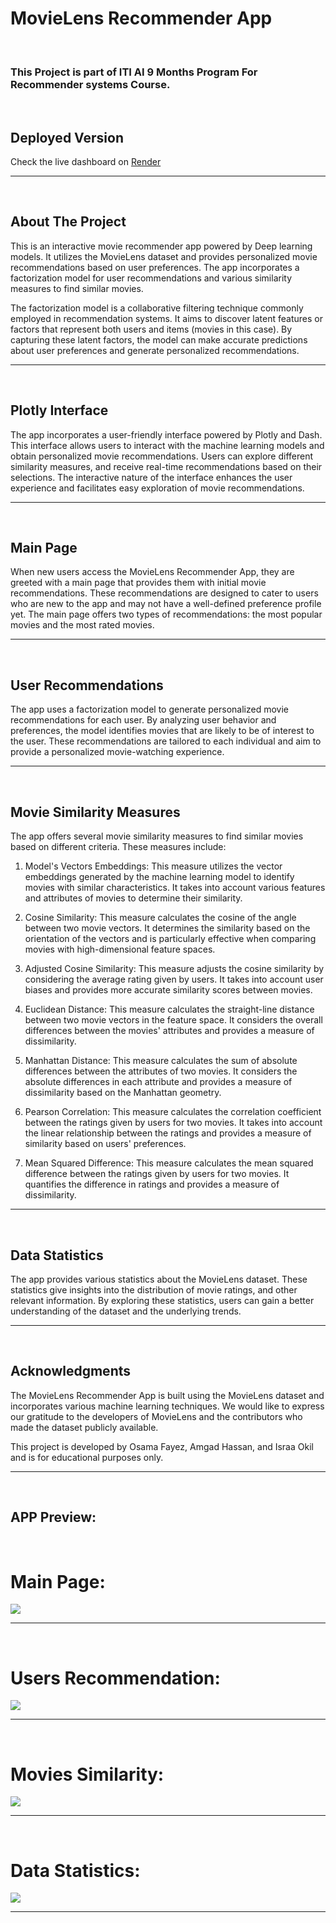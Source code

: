 # MovieLens Recommender App

<Br>

### This Project is part of ITI AI 9 Months Program For Recommender systems Course.

<Br>

## Deployed Version
Check the live dashboard on [Render](https://movielens-recommender-system.onrender.com/)

---
<Br>

## About The Project
This is an interactive movie recommender app powered by Deep learning models. It utilizes the MovieLens dataset and provides personalized movie recommendations based on user preferences. The app incorporates a factorization model for user recommendations and various similarity measures to find similar movies.

The factorization model is a collaborative filtering technique commonly employed in recommendation systems. It aims to discover latent features or factors that represent both users and items (movies in this case). By capturing these latent factors, the model can make accurate predictions about user preferences and generate personalized 
recommendations.


---
<Br>

## Plotly Interface

The app incorporates a user-friendly interface powered by Plotly and Dash. This interface allows users to interact with the machine learning models and obtain personalized movie recommendations. Users can explore different similarity measures, and receive real-time recommendations based on their selections. The interactive nature of the interface enhances the user experience and facilitates easy exploration of movie recommendations.

---
<Br>

## Main Page

When new users access the MovieLens Recommender App, they are greeted with a main page that provides them with initial movie recommendations. These recommendations are designed to cater to users who are new to the app and may not have a well-defined preference profile yet. The main page offers two types of recommendations: the most popular movies and the most rated movies.

---
<Br>

## User Recommendations

The app uses a factorization model to generate personalized movie recommendations for each user. By analyzing user behavior and preferences, the model identifies movies that are likely to be of interest to the user. These recommendations are tailored to each individual and aim to provide a personalized movie-watching experience.

---
<Br>

## Movie Similarity Measures

The app offers several movie similarity measures to find similar movies based on different criteria. These measures include:

1. Model's Vectors Embeddings: This measure utilizes the vector embeddings generated by the machine learning model to identify movies with similar characteristics. It takes into account various features and attributes of movies to determine their similarity.

2. Cosine Similarity: This measure calculates the cosine of the angle between two movie vectors. It determines the similarity based on the orientation of the vectors and is particularly effective when comparing movies with high-dimensional feature spaces.

3. Adjusted Cosine Similarity: This measure adjusts the cosine similarity by considering the average rating given by users. It takes into account user biases and provides more accurate similarity scores between movies.

4. Euclidean Distance: This measure calculates the straight-line distance between two movie vectors in the feature space. It considers the overall differences between the movies' attributes and provides a measure of dissimilarity.

5. Manhattan Distance: This measure calculates the sum of absolute differences between the attributes of two movies. It considers the absolute differences in each attribute and provides a measure of dissimilarity based on the Manhattan geometry.

6. Pearson Correlation: This measure calculates the correlation coefficient between the ratings given by users for two movies. It takes into account the linear relationship between the ratings and provides a measure of similarity based on users' preferences.

7. Mean Squared Difference: This measure calculates the mean squared difference between the ratings given by users for two movies. It quantifies the difference in ratings and provides a measure of dissimilarity.

---
<Br>

## Data Statistics

The app provides various statistics about the MovieLens dataset. These statistics give insights into the distribution of movie ratings, and other relevant information. By exploring these statistics, users can gain a better understanding of the dataset and the underlying trends.

---
<Br>

## Acknowledgments

The MovieLens Recommender App is built using the MovieLens dataset and incorporates various machine learning techniques. We would like to express our gratitude to the developers of MovieLens and the contributors who made the dataset publicly available.

This project is developed by Osama Fayez, Amgad Hassan, and Israa Okil and is for educational purposes only.

---
<Br>

## APP Preview:

<Br>

# Main Page:

![](assets/ss1.PNG)

---
<Br>

# Users Recommendation:

![](assets/ss2.PNG)

---
<Br>

# Movies Similarity:

![](assets/ss3.PNG)

---
<Br>

# Data Statistics:

![](assets/ss4.PNG)

---
